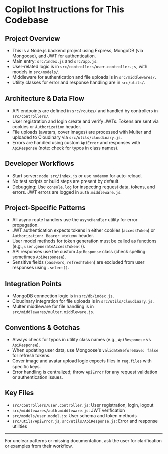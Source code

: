 # Copilot Instructions for This Codebase

## Project Overview

- This is a Node.js backend project using Express, MongoDB (via Mongoose), and JWT for authentication.
- Main entry: `src/index.js` and `src/app.js`.
- User-related logic is in `src/controllers/user.controller.js`, with models in `src/models/`.
- Middleware for authentication and file uploads is in `src/middlewares/`.
- Utility classes for error and response handling are in `src/utils/`.

## Architecture & Data Flow

- API endpoints are defined in `src/routes/` and handled by controllers in `src/controllers/`.
- User registration and login create and verify JWTs. Tokens are sent via cookies or `Authorization` header.
- File uploads (avatars, cover images) are processed with Multer and uploaded to Cloudinary via `src/utils/cloudinary.js`.
- Errors are handled using custom `ApiError` and responses with `ApiResponse` (note: check for typos in class names).

## Developer Workflows

- Start server: `node src/index.js` or use `nodemon` for auto-reload.
- No test scripts or build steps are present by default.
- Debugging: Use `console.log` for inspecting request data, tokens, and errors. JWT errors are logged in `auth.middleware.js`.

## Project-Specific Patterns

- All async route handlers use the `asyncHandler` utility for error propagation.
- JWT authentication expects tokens in either cookies (`accessToken`) or `Authorization: Bearer <token>` header.
- User model methods for token generation must be called as functions (e.g., `user.generateAccessToken()`).
- API responses use the custom `ApiResponse` class (check spelling: sometimes `ApiResponese`).
- Sensitive fields (`password`, `refreshToken`) are excluded from user responses using `.select()`.

## Integration Points

- MongoDB connection logic is in `src/db/index.js`.
- Cloudinary integration for file uploads is in `src/utils/cloudinary.js`.
- Multer middleware for file handling is in `src/middlewares/multer.middleware.js`.

## Conventions & Gotchas

- Always check for typos in utility class names (e.g., `ApiResponese` vs `ApiResponse`).
- When updating user data, use Mongoose's `validateBeforeSave: false` for refresh tokens.
- Cover image and avatar upload logic expects files in `req.files` with specific keys.
- Error handling is centralized; throw `ApiError` for any request validation or authentication issues.

## Key Files

- `src/controllers/user.controller.js`: User registration, login, logout
- `src/middlewares/auth.middleware.js`: JWT verification
- `src/models/user.model.js`: User schema and token methods
- `src/utils/ApiError.js`, `src/utils/ApiResponse.js`: Error and response utilities

---

For unclear patterns or missing documentation, ask the user for clarification or examples from their workflow.
